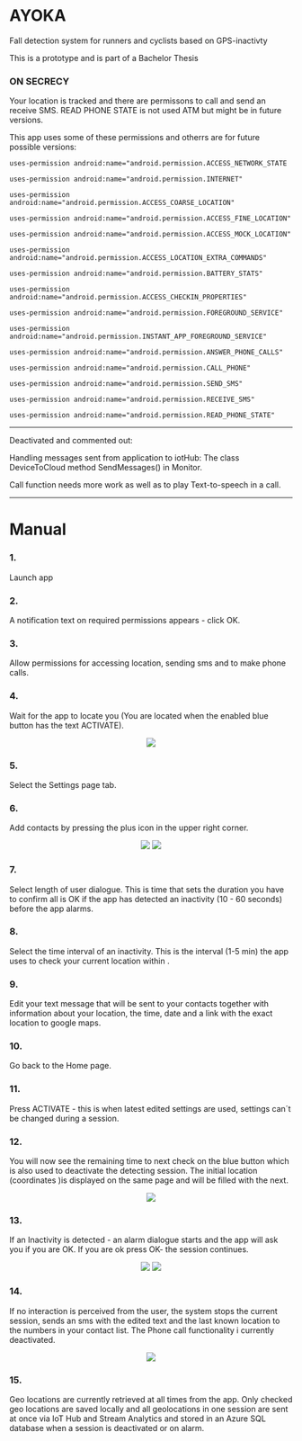# AYOKA
Fall detection system for runners and cyclists based on GPS-inactivty

This is a prototype and is part of a Bachelor Thesis

### ON SECRECY

Your location is tracked and there are permissons to call and send an receive SMS.
READ PHONE STATE is not used ATM but might be in future versions.

This app uses  some of these permissions and otherrs are for future possible versions:

	uses-permission android:name="android.permission.ACCESS_NETWORK_STATE
	
	uses-permission android:name="android.permission.INTERNET"
	
	uses-permission android:name="android.permission.ACCESS_COARSE_LOCATION"
	
	uses-permission android:name="android.permission.ACCESS_FINE_LOCATION"
	
	uses-permission android:name="android.permission.ACCESS_MOCK_LOCATION"
	
	uses-permission android:name="android.permission.ACCESS_LOCATION_EXTRA_COMMANDS"
	
	uses-permission android:name="android.permission.BATTERY_STATS"
	
	uses-permission android:name="android.permission.ACCESS_CHECKIN_PROPERTIES"
	
	uses-permission android:name="android.permission.FOREGROUND_SERVICE"
	
	uses-permission android:name="android.permission.INSTANT_APP_FOREGROUND_SERVICE"
	
	uses-permission android:name="android.permission.ANSWER_PHONE_CALLS"
	
	uses-permission android:name="android.permission.CALL_PHONE"
	
	uses-permission android:name="android.permission.SEND_SMS"
	
	uses-permission android:name="android.permission.RECEIVE_SMS"
	
	uses-permission android:name="android.permission.READ_PHONE_STATE"
	

*****
Deactivated and commented out:

Handling messages sent from application to iotHub:
The class DeviceToCloud 
method SendMessages() in Monitor.

Call function needs more work as well as to play Text-to-speech in a call.
*****


# Manual

### 1. 
Launch app
### 2. 
A notification text on required permissions appears  - click OK.
### 3. 
Allow permissions for accessing location, sending sms and  to make phone calls.
### 4. 
Wait for the app to locate you (You are located when the enabled blue button has the text ACTIVATE).
<p align="center">
	
<img src="https://lh4.googleusercontent.com/5XeuhEOc01RAGDDbD5ZRbsxpqYNfoyiFjd8OOdVlll1I_yilQ69TR8UES9KeMpAP3L2mmm8nMxPovvOOld2tnuTQs8h6Wduhc8waGC5o"/>
</p>







### 5. 
Select the Settings page tab.
### 6. 
Add contacts by pressing the plus icon in the upper right corner.
<p align="center">
<img src="https://lh5.googleusercontent.com/Ckdwal9ZvCn31mHf0V2SdJ3eqYzWBO3BW4G8Q6LnQKg72ZEHHtytbutQY9AlLuIsmDLQE44r7eGceR9e8GoP7i-8TF-OjZIzR25zrpcd"/> <img src="https://lh4.googleusercontent.com/q5VpVoDinJ3Q7qSER_sdydT9DlSSnzdtkfQ0RafG_IFi3KQjIKjSilut2XVHqxZ3_MzszMn9lWY33-b5y78m_Awn5PsED2qcTc_18w7B"/>
	</p>
		


### 7. 
Select length of user dialogue. This is time that sets the duration  you have to confirm all is OK if the app has detected an inactivity (10 - 60 seconds) before the app alarms.
### 8. 
Select the time interval of an inactivity. This is the interval (1-5 min) the app uses to check your current location within .
### 9. 
Edit your text message that will be sent to your contacts together with information about your location, the time, date and a link with the exact location to google maps.
### 10. 
Go back to the Home page.
### 11. 
Press ACTIVATE  - this is when latest edited settings are used, settings can´t be changed during a session.
### 12. 
You will now see the remaining time to next check on the blue button which is also used to deactivate the detecting session. The initial location (coordinates )is displayed on the same page and will be filled with the next. 

<p align="center">
<img src="https://lh5.googleusercontent.com/5qGWC33WYLSQE7L4lm5r-zPRyPufGKNr8Xiqrdf1xBDopUwTdtAT9s4loARvT6ELV8cnIRA4I-cNjoMnjRS0QqKr0CeL5Wg0fsx9JVtm"/>
</p>

### 13. 
If an Inactivity is detected - an alarm dialogue starts and the app will ask you if you are OK. If you are ok press OK- the session continues.

<p align="center">
<img src="https://lh5.googleusercontent.com/1k6odSaYUnDrlI4NExT_xOVPCnwwBQ95stv7FF-wlvy_ejqUdIMU1maQtgwMN2n-uaRFY8UzdJd9Cbf7e-j19SE8zjBeEkV9CG8Ghauu"/> <img src="https://lh4.googleusercontent.com/6um1qrtAuR2udF_ftPoDRIBm7tOnk6ABnEHGfyd-LomWliwrS6ijemkYOBgWpq3QHHiwy5Ka0-sNm4YoxQwTTstq6fbq98LEvUtBvvXC"/>
</p>




### 14. 
If no interaction is perceived from the user, the system stops the current session, sends an sms with the edited text and the last known location to the numbers in your contact list. The Phone call functionality i currently deactivated.

<p align="center">
<img src="https://lh4.googleusercontent.com/vSDzUXJmOtS40ar8Gy0US8_jEgN5PwmUvis9Rszpfmjo2WGwxY1_IN8L_7uUWoNXQNdWg0lXfQfKTB_uL32FZSOVEkfim6hYKWEGgySU"/>
	</p>




### 15. 
Geo locations are currently retrieved at all times from the app. Only checked geo locations are saved locally and all geolocations in one session are sent at once via IoT Hub and Stream Analytics and stored in an Azure SQL database when a session is deactivated or on alarm.




